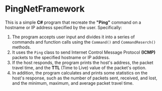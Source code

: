 # PingNetFramework

This is a simple **C#** program that recreate the **"Ping"** command on a hostname or IP address specified by the user. Specifically:
1. The program accepts user input and divides it into a series of commands and function calls using the `Command()` and `CommandReserch()` methods.
2. It uses the `Ping` class to send Internet Control Message Protocol **(ICMP)** packets to the specified hostname or IP address.
3. If the host responds, the program prints the host's address, the packet travel time, and the **TTL** (Time to Live) value of the packet's option.
4. In addition, the program calculates and prints some statistics on the host's response, such as the number of packets sent, received, and lost, and the minimum, maximum, and average packet travel time.
